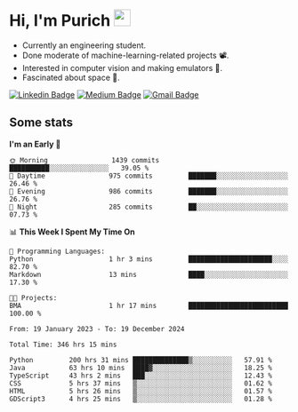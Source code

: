 <h1 align="left">Hi, I'm Purich
<img src="https://media.giphy.com/media/hvRJCLFzcasrR4ia7z/giphy.gif" width="30px"/></h1>

* Currently an engineering student.
* Done moderate of machine-learning-related projects :film_projector:.
* Interested in computer vision and making emulators :space_invader:.
* Fascinated about space :milky_way:.

[![Linkedin Badge](https://img.shields.io/badge/-Purich-blue?style=flat-square&logo=Linkedin&logoColor=white&link=https://www.linkedin.com/in/purich-siritip-16b3b3255/)](https://www.linkedin.com/in/purich-siritip-16b3b3255) [![Medium Badge](https://img.shields.io/badge/-@purich-gray?style=flat-square&labelColor=000000&logo=Medium&link=https://medium.com/@phuritsiritip)](https://medium.com/@phuritsiritip)
[![Gmail Badge](https://img.shields.io/badge/-mark.phurit@gmail.com-c14438?style=flat-square&logo=Gmail&logoColor=white&link=mailto:mark.phurit@gmail.com)](mailto:mark.phurit@gmail.com)

## Some stats

  
  <!--START_SECTION:waka-->
**I'm an Early 🐤** 

```text
🌞 Morning                1439 commits        ██████████░░░░░░░░░░░░░░░   39.05 % 
🌆 Daytime                975 commits         ███████░░░░░░░░░░░░░░░░░░   26.46 % 
🌃 Evening                986 commits         ███████░░░░░░░░░░░░░░░░░░   26.76 % 
🌙 Night                  285 commits         ██░░░░░░░░░░░░░░░░░░░░░░░   07.73 % 
```


📊 **This Week I Spent My Time On** 

```text
💬 Programming Languages: 
Python                   1 hr 3 mins         █████████████████████░░░░   82.70 % 
Markdown                 13 mins             ████░░░░░░░░░░░░░░░░░░░░░   17.30 % 

🐱‍💻 Projects: 
BMA                      1 hr 17 mins        █████████████████████████   100.00 % 
```


<!--END_SECTION:waka-->

  <!--START_SECTION:waka-simple-->

```text
From: 19 January 2023 - To: 19 December 2024

Total Time: 346 hrs 15 mins

Python         200 hrs 31 mins ██████████████▒░░░░░░░░░░   57.91 %
Java           63 hrs 10 mins  ████▓░░░░░░░░░░░░░░░░░░░░   18.25 %
TypeScript     43 hrs 2 mins   ███░░░░░░░░░░░░░░░░░░░░░░   12.43 %
CSS            5 hrs 37 mins   ▒░░░░░░░░░░░░░░░░░░░░░░░░   01.62 %
HTML           5 hrs 26 mins   ▒░░░░░░░░░░░░░░░░░░░░░░░░   01.57 %
GDScript3      4 hrs 25 mins   ▒░░░░░░░░░░░░░░░░░░░░░░░░   01.28 %
```

<!--END_SECTION:waka-simple-->

  <!--![Anurag's GitHub stats](https://github-readme-stats.vercel.app/api?username=vikimark&show_icons=true&theme=gruvbox_light)-->
  
<!--
**vikimark/vikimark** is a ✨ _special_ ✨ repository because its `README.md` (this file) appears on your GitHub profile.

Here are some ideas to get you started:

- 🔭 I’m currently working on ...
- 🌱 I’m currently learning ...
- 👯 I’m looking to collaborate on ...
- 🤔 I’m looking for help with ...
- 💬 Ask me about ...
- 📫 How to reach me: ...
- 😄 Pronouns: ...
- ⚡ Fun fact: ...
-->

